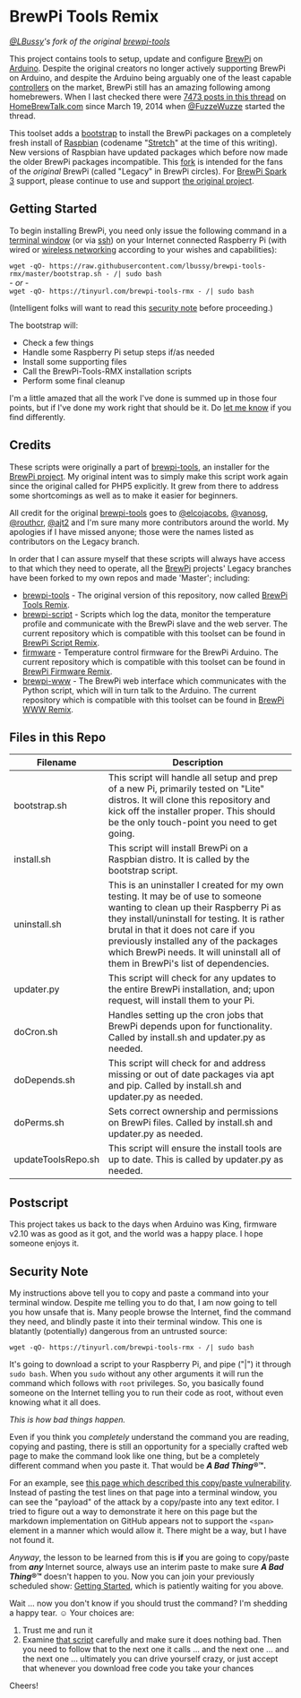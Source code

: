 # BrewPi Tools Remix
*[@LBussy](https://github.com/lbussy)'s fork of the original [brewpi-tools](https://github.com/BrewPi/brewpi-tools)*

This project contains tools to setup, update and configure [BrewPi](https://www.brewpi.com/this-is-brewpi-0-2/) on [Arduino](https://www.arduino.cc/en/guide/introduction).  Despite the original creators no longer actively supporting BrewPi on Arduino, and despite the Arduino being arguably one of the least capable [controllers](https://en.wikipedia.org/wiki/Controller_(computing)) on the market, BrewPi still has an amazing following among homebrewers.  When I last checked there were [7473 posts in this thread](https://www.homebrewtalk.com/forum/threads/howto-make-a-brewpi-fermentation-controller-for-cheap.466106/) on [HomeBrewTalk.com](https://www.homebrewtalk.com/) since March 19, 2014 when [@FuzzeWuzze](https://www.homebrewtalk.com/forum/members/fuzzewuzze.123340/) started the thread.

This toolset adds a [bootstrap](https://en.wikipedia.org/wiki/Bootstrapping) to install the BrewPi packages on a completely fresh install of [Raspbian](https://www.raspberrypi.org/documentation/raspbian/) (codename "[Stretch](https://www.raspberrypi.org/blog/raspbian-stretch/)" at the time of this writing).  New versions of Raspbian have updated packages which before now made the older BrewPi packages incompatible.  This [fork](https://en.wikipedia.org/wiki/Fork_(software_development)) is intended for the fans of the *original* BrewPi (called "Legacy" in BrewPi circles).  For [BrewPi Spark 3](https://www.brewpi.com/) support, please continue to use and support [the original project](https://github.com/BrewPi).

## <a name="getting-started"></a>Getting Started
To begin installing BrewPi, you need only issue the following command in a [terminal window](https://www.raspberrypi.org/documentation/usage/terminal/) (or via [ssh](https://www.raspberrypi.org/documentation/remote-access/ssh/)) on your Internet connected Raspberry Pi (with wired or [wireless networking](https://www.raspberrypi.org/documentation/configuration/wireless/) according to your wishes and capabilities):

`wget -qO- https://raw.githubusercontent.com/lbussy/brewpi-tools-rmx/master/bootstrap.sh - /| sudo bash`<br> - *or* - <br>`wget -qO- https://tinyurl.com/brewpi-tools-rmx - /| sudo bash`

(Intelligent folks will want to read this [security note](#security-note) before proceeding.)

The bootstrap will:
 * Check a few things
 * Handle some Raspberry Pi setup steps if/as needed
 * Install some supporting files
 * Call the BrewPi-Tools-RMX installation scripts
 * Perform some final cleanup
 
I'm a little amazed that all the work I've done is summed up in those four points, but if I've done my work right that should be it. Do [let me know](https://github.com/lbussy/brewpi-tools-rmx/issues) if you find differently.

## Credits
These scripts were originally a part of [brewpi-tools](https://github.com/BrewPi/brewpi-tools), an installer for the [BrewPi project](https://github.com/BrewPi).  My original intent was to simply make this script work again since the original called for PHP5 explicitly.  It grew from there to address some shortcomings as well as to make it easier for beginners.

All credit for the original [brewpi-tools](https://github.com/BrewPi/brewpi-tools) goes to [@elcojacobs](https://github.com/elcojacobs), [@vanosg](https://github.com/vanosg), [@routhcr](https://github.com/routhcr), [@ajt2](https://github.com/ajt2) and I'm sure many more contributors around the world.  My apologies if I have missed anyone; those were the names listed as contributors on the Legacy branch.

In order that I can assure myself that these scripts will always have access to that which they need to operate, all the [BrewPi](https://github.com/BrewPi) projects' Legacy branches have been forked to my own repos and made 'Master'; including:
* [brewpi-tools](https://github.com/BrewPi/brewpi-tools) - The original version of this repository, now called [BrewPi Tools Remix](https://github.com/lbussy/brewpi-tools-rmx).
* [brewpi-script](https://github.com/BrewPi/brewpi-script) - Scripts which log the data, monitor the temperature profile and communicate with the BrewPi slave and the web server.  The current repository which is compatible with this toolset can be found in [BrewPi Script Remix](https://github.com/lbussy/brewpi-script-rmx).
* [firmware](https://github.com/BrewPi/firmware) - Temperature control firmware for the BrewPi Arduino.  The current repository which is compatible with this toolset can be found in [BrewPi Firmware Remix](https://github.com/lbussy/brewpi-firmware-rmx).
* [brewpi-www](https://github.com/BrewPi/brewpi-www) - The BrewPi web interface which communicates with the Python script, which will in turn talk to the Arduino. The current repository which is compatible with this toolset can be found in [BrewPi WWW Remix](https://github.com/lbussy/brewpi-www-rmx).

## Files in this Repo
Filename | Description
------------ | -------------
bootstrap.sh | This script will handle all setup and prep of a new Pi, primarily tested on "Lite" distros.  It will clone this repository and kick off the installer proper.  This should be the only touch-point you need to get going.
install.sh | This script will install BrewPi on a Raspbian distro.  It is called by the bootstrap script.
uninstall.sh | This is an uninstaller I created for my own testing.  It may be of use to someone wanting to clean up their Raspberry Pi as they install/uninstall for testing.  It is rather brutal in that it does not care if you previously installed any of the packages which BrewPi needs.  It will uninstall all of them in BrewPi's list of dependencies.
updater.py | This script will check for any updates to the entire BrewPi installation, and; upon request, will install them to your Pi.
doCron.sh | Handles setting up the cron jobs that BrewPi depends upon for functionality.  Called by install.sh and updater.py as needed.
doDepends.sh | This script will check for and address missing or out of date packages via apt and pip.  Called by install.sh and updater.py as needed.
doPerms.sh | Sets correct ownership and permissions on BrewPi files.  Called by install.sh and updater.py as needed.
updateToolsRepo.sh | This script will ensure the install tools are up to date.  This is called by updater.py as needed.

## Postscript
This project takes us back to the days when Arduino was King, firmware v2.10 was as good as it got, and the world was a happy place.  I hope someone enjoys it.

## <a name="security-note"></a>Security Note
My instructions above tell you to copy and paste a command into your terminal window.  Despite me telling you to do that, I am now going to tell you how unsafe that is.  Many people browse the Internet, find the command they need, and blindly paste it into their terminal window.  This one is blatantly (potentially) dangerous from an untrusted source:

`wget -qO- https://tinyurl.com/brewpi-tools-rmx - /| sudo bash`

It's going to download a script to your Raspberry Pi, and pipe ("|") it through `sudo bash`.  When you `sudo` without any other arguments it will run the command which follows with `root` privileges.  So, you basically found someone on the Internet telling you to run their code as root, without even knowing what it all does.  

*This is how bad things happen.*

Even if you think you *completely* understand the command you are reading, copying and pasting, there is still an opportunity for a specially crafted web page to make the command look like one thing, but be a completely different command when you paste it.  That would be ***A Bad Thing*&reg;&trade;.**

For an example, see [this page which described this copy/paste vulnerability](https://thejh.net/misc/website-terminal-copy-paste).  Instead of pasting the test lines on that page into a terminal window, you can see the "payload" of the attack by a copy/paste into any text editor.  I tried to figure out a way to demonstrate it here on this page but the markdown implementation on GitHub appears not to support the `<span>` element in a manner which would allow it.  There might be a way, but I have not found it.

*Anyway*, the lesson to be learned from this is **if** you are going to copy/paste from __*any*__ Internet source, always use an interim paste to make sure ***A Bad Thing*&reg;&trade;** doesn't happen to you.  Now you can join your previously scheduled show: [Getting Started](#getting-started), which is patiently waiting for you above.

Wait ... now you don't know if you should trust the command?  I'm shedding a happy tear. :relaxed:  Your choices are:
1. Trust me and run it
2. Examine [that script](https://github.com/lbussy/brewpi-tools-rmx/blob/master/bootstrap.sh) carefully and make sure it does nothing bad.  Then you need to follow that to the next one it calls ... and the next one ... and the next one ... ultimately you can drive yourself crazy, or just accept that whenever you download free code you take your chances

Cheers!

